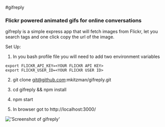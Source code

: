 #gifreply
### Flickr powered animated gifs for online conversations


gifreply is a simple express app that will fetch images from Flickr, let you search tags and one click copy the url of the image.

Set Up:

1. In you bash profile file you will need to add two environment variables
```
export FLICKR_API_KEY=<YOUR FLICKR API KEY>
export FLICKR_USER_ID=<YOUR FLICKR USER ID>
```
2. git clone git@github.com:mkitzman/gifreply.git

3. cd gifreply && npm install

4. npm start

5. In browser got to http://localhost:3000/

!['Screenshot of gifreply'](http://i.imgur.com/7KR3LFA.png)


